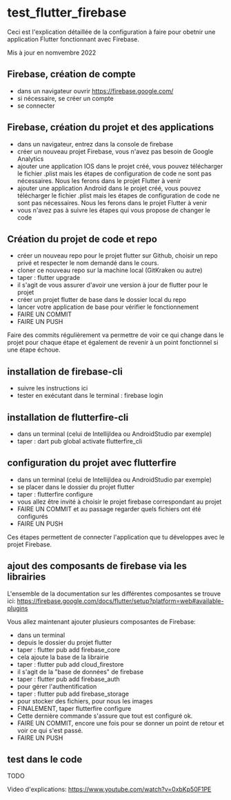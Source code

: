 # test_flutter_firebase

Ceci est l'explication détaillée de la configuration à faire pour
obetnir une application Flutter fonctionnant avec Firebase.

Mis à jour en nomvembre 2022

## Firebase, création de compte

- dans un navigateur ouvrir https://firebase.google.com/
- si nécessaire, se créer un compte
- se connecter

## Firebase, création du projet et des applications

- dans un navigateur, entrez dans la console de firebase
- créer un nouveau projet Firebase, vous n'avez pas besoin de Google Analytics 
- ajouter une application IOS dans le projet créé, vous pouvez télécharger le fichier .plist mais les étapes de configuration de code ne sont pas nécessaires. Nous les ferons dans le projet Flutter à venir
- ajouter une application Android dans le projet créé, vous pouvez télécharger le fichier .plist mais les étapes de configuration de code ne sont pas nécessaires. Nous les ferons dans le projet Flutter à venir
- vous n'avez pas à suivre les étapes qui vous propose de changer le code

## Création du projet de code et repo

- créer un nouveau repo pour le projet flutter sur Github, choisir un repo privé et respecter le nom demandé dans le cours.
- cloner ce nouveau repo sur la machine local (GitKraken ou autre)
- taper : flutter upgrade
- il s'agit de vous assurer d'avoir une version à jour de flutter pour le projet
- créer un projet flutter de base dans le dossier local du repo
- lancer votre application de base pour vérifier le fonctionnement
- FAIRE UN COMMIT
- FAIRE UN PUSH

Faire des commits régulièrement va permettre de voir ce qui change dans le projet 
pour chaque étape et également de revenir à un point fonctionnel si une étape échoue.

## installation de firebase-cli

- suivre les instructions ici
- tester en exécutant dans le terminal : firebase login

## installation de flutterfire-cli

- dans un terminal (celui de IntellijIdea ou AndroidStudio par exemple)
- taper : dart pub global activate flutterfire_cli

## configuration du projet avec flutterfire

- dans un terminal (celui de IntellijIdea ou AndroidStudio par exemple)
- se placer dans le dossier du projet flutter
- taper : flutterfire configure
- vous allez être invité à choisir le projet firebase correspondant au projet
- FAIRE UN COMMIT et au passage regarder quels fichiers ont été configurés
- FAIRE UN PUSH

Ces étapes permettent de connecter l'application que tu développes avec le projet Firebase.

## ajout des composants de firebase via les librairies

L'ensemble de la documentation sur les différentes composantes se trouve ici:
https://firebase.google.com/docs/flutter/setup?platform=web#available-plugins


Vous allez maintenant ajouter plusieurs composantes de Firebase:
- dans un terminal
- depuis le dossier du projet flutter
- taper : flutter pub add firebase_core
- cela ajoute la base de la librairie
- taper : flutter pub add cloud_firestore
- il s'agit de la "base de données" de firebase
- taper : flutter pub add firebase_auth
- pour gérer l'authentification
- taper : flutter pub add firebase_storage
- pour stocker des fichiers, pour nous les images
- FINALEMENT, taper flutterfire configure
- Cette dernière commande s'assure que tout est configuré ok.
- FAIRE UN COMMIT, encore une fois pour se donner un point de retour et voir ce qui s'est passé.
- FAIRE UN PUSH

## test dans le code

TODO






Video d'explications:
https://www.youtube.com/watch?v=0xbKp50F1PE

